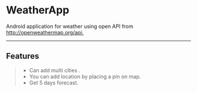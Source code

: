 WeatherApp
===================


Android application for weather using open API from http://openweathermap.org/api.​

----------


Features
-------------


> - Can add multi cities .
> - You can add location by placing a pin on map.
> - Get 5 days forecast.


























































































































































































































































































































































































































































































































































































































































































































